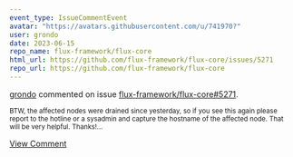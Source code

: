 ```yaml
---
event_type: IssueCommentEvent
avatar: "https://avatars.githubusercontent.com/u/741970?"
user: grondo
date: 2023-06-15
repo_name: flux-framework/flux-core
html_url: https://github.com/flux-framework/flux-core/issues/5271
repo_url: https://github.com/flux-framework/flux-core
---
```


<a href='https://github.com/grondo' target='_blank'>grondo</a> commented on issue <a href='https://github.com/flux-framework/flux-core/issues/5271' target='_blank'>flux-framework/flux-core#5271</a>.

<small>BTW, the affected nodes were drained since yesterday, so if you see this again please report to the hotline or a sysadmin and capture the hostname of the affected node. That will be very helpful. Thanks!...</small>

<a href='https://github.com/flux-framework/flux-core/issues/5271' target='_blank'>View Comment</a>